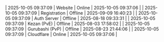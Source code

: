 | 2025-10-05 09:37:09 | Website | Online | 2025-10-05 09:37:06 |
| 2025-10-05 09:37:09 | Registration | Offline | 2025-09-09 16:40:23 |
| 2025-10-05 09:37:09 | Auth Server | Offline | 2025-08-18 09:33:31 |
| 2025-10-05 09:37:09 | Kezan (PvE) | Offline | 2025-08-03 17:58:02 |
| 2025-10-05 09:37:09 | Gurubashi (PvP) | Offline | 2025-08-23 21:44:06 |
| 2025-10-05 09:37:09 | Cloudflare | Online | 2025-10-05 09:37:06 |
